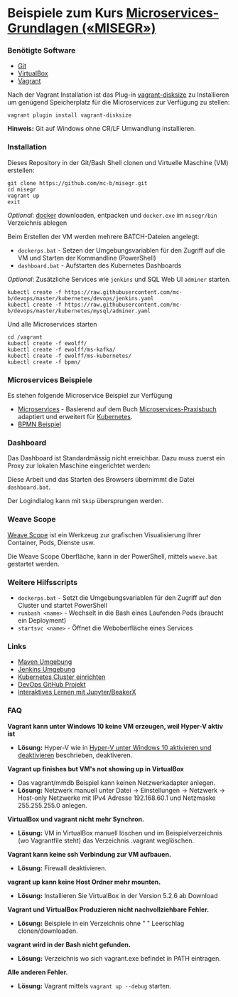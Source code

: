# Beispiele zum Kurs [Microservices-Grundlagen («MISEGR»)](https://www.digicomp.ch/weiterbildung/web-und-softwareentwicklungs-trainings/software-engineering/softwarearchitektur/microservices-grundlagen)

### Benötigte Software

* [Git](https://git-scm.com/)
* [VirtualBox](https://www.virtualbox.org/)
* [Vagrant](https://www.vagrantup.com/) 

Nach der Vagrant Installation ist das Plug-in [vagrant-disksize](https://github.com/sprotheroe/vagrant-disksize) zu Installieren um genügend Speicherplatz für die Microservices zur Verfügung zu stellen:

	vagrant plugin install vagrant-disksize

**Hinweis:** Git auf Windows ohne CR/LF Umwandlung installieren.

### Installation 

Dieses Repository in der Git/Bash Shell clonen und Virtuelle Maschine (VM) erstellen:

	git clone https://github.com/mc-b/misegr.git
	cd misegr
	vagrant up
	exit

*Optional*: [docker](https://download.docker.com/win/static/stable/x86_64/) downloaden, entpacken und `docker.exe` im `misegr/bin` Verzeichnis ablegen	

Beim Erstellen der VM werden mehrere BATCH-Dateien angelegt:

* `dockerps.bat` - Setzen der Umgebungsvariablen für den Zugriff auf die VM und Starten der Kommandline (PowerShell) 
* `dashboard.bat` - Aufstarten des Kubernetes Dashboards

*Optional*: Zusätzliche Services wie `jenkins` und SQL Web UI `adminer` starten.

	kubectl create -f https://raw.githubusercontent.com/mc-b/devops/master/kubernetes/devops/jenkins.yaml
	kubectl create -f https://raw.githubusercontent.com/mc-b/devops/master/kubernetes/mysql/adminer.yaml
	
Und alle Microservices starten
	
	cd /vagrant
	kubectl create -f ewolff/
	kubectl create -f ewolff/ms-kafka/
	kubectl create -f ewolff/ms-kubernetes/
	kubectl create -f bpmn/

### Microservices Beispiele

Es stehen folgende Microservice Beispiel zur Verfügung
* [Microservices](ewolff/) - Basierend auf dem Buch [Microservices-Praxisbuch](http://microservices-praxisbuch.de/rezepte.html) adaptiert und erweitert für [Kubernetes](https://kubernetes.io/).
* [BPMN Beispiel](bpmn/)

### Dashboard

Das Dashboard ist Standardmässig nicht erreichbar. Dazu muss zuerst ein Proxy zur lokalen Maschine eingerichtet werden:
	
Diese Arbeit und das Starten des Browsers übernimmt die Datei `dashboard.bat`.
	
Der Logindialog kann mit `Skip` übersprungen werden.

### Weave Scope 

[Weave Scope](https://www.weave.works/) ist ein Werkzeug zur grafischen Visualisierung Ihrer Container, Pods, Dienste usw.

Die Weave Scope Oberfläche, kann in der PowerShell, mittels `waeve.bat` gestartet werden.

### Weitere Hilfsscripts

* `dockerps.bat` - Setzt die Umgebungsvariablen für den Zugriff auf den Cluster und startet PowerShell
* `runbash <name>` - Wechselt in die Bash eines Laufenden Pods (braucht ein Deployment)
* `startsvc <name>` - Öffnet die Weboberfläche eines Services

### Links

* [Maven Umgebung](https://github.com/mc-b/devops/tree/master/kubernetes/dockerindocker)
* [Jenkins Umgebung](https://github.com/mc-b/devops/tree/master/kubernetes/devops#jenkins-mit-blueocean)
* [Kubernetes Cluster einrichten](https://github.com/mc-b/devops/blob/master/kubernetes/README.md#cluster-einrichten)
* [DevOps GitHub Projekt](https://github.com/mc-b/devops)
* [Interaktives Lernen mit Jupyter/BeakerX](https://github.com/mc-b/devops/tree/master/kubernetes/jupyter)

### FAQ

**Vagrant kann unter Windows 10 keine VM erzeugen, weil Hyper-V aktiv ist**
* **Lösung:** Hyper-V wie in [Hyper-V unter Windows 10 aktivieren und deaktivieren](https://www.xcep.net/blog/hyper-v-unter-windows-10-aktivieren-und-deaktivieren/) beschrieben, deaktiveren. 

**Vagrant up finishes but VM's not showing up in VirtualBox**
* Das vagrant/mmdb Beispiel kann keinen Netzwerkadapter anlegen.
* **Lösung:** Netzwerk manuell unter Datei -> Einstellungen -> Netzwerk -> Host-only Netzwerke mit IPv4 Adresse 192.168.60.1 und Netzmaske 255.255.255.0 anlegen.

**VirtualBox und vagrant nicht mehr Synchron.**
* **Lösung:** VM in VirtualBox manuell löschen und im Beispielverzeichnis (wo Vagrantfile steht) das Verzeichnis .vagrant weglöschen.

**Vagrant kann keine ssh Verbindung zur VM aufbauen.**
* **Lösung:** Firewall deaktivieren.

**vagrant up kann keine Host Ordner mehr mounten.**
* **Lösung:** Installieren Sie VirtualBox in der Version 5.2.6 ab Download

**Vagrant und VirtualBox Produzieren nicht nachvollziehbare Fehler.**
* **Lösung:** Beispiele in ein Verzeichnis ohne " " Leerschlag clonen/downloaden.

**vagrant wird in der Bash nicht gefunden.**
* **Lösung:** Verzeichnis wo sich vagrant.exe befindet in PATH eintragen.

**Alle anderen Fehler.**
* **Lösung:** Vagrant mittels `vagrant up --debug` starten.
